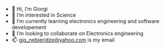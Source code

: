 - 👋 Hi, I’m Giorgi
- 👀 I’m interested in Science
- 🌱 I’m currently learning electronics engineering and software developement
- 💞️ I’m looking to collaborate on Electronics engineering
- 📫 gio_nebieridze@yahoo.com is my email

<!---
Giorgine/Giorgine is a ✨ special ✨ repository because its `README.md` (this file) appears on your GitHub profile.
You can click the Preview link to take a look at your changes.
--->
